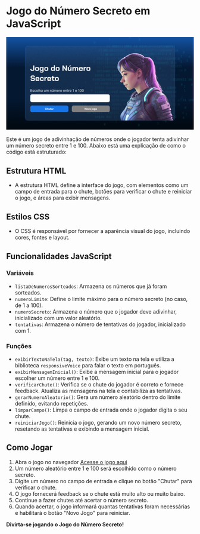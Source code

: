 # Jogo do Número Secreto em JavaScript

<img src="Thumbnail-jogo-do-numero-secreto.png">

Este é um jogo de adivinhação de números onde o jogador tenta adivinhar um número secreto entre 1 e 100. Abaixo está uma explicação de como o código está estruturado:

## Estrutura HTML
- A estrutura HTML define a interface do jogo, com elementos como um campo de entrada para o chute, botões para verificar o chute e reiniciar o jogo, e áreas para exibir mensagens.

## Estilos CSS
- O CSS é responsável por fornecer a aparência visual do jogo, incluindo cores, fontes e layout.

## Funcionalidades JavaScript

### Variáveis
- `listaDeNumerosSorteados`: Armazena os números que já foram sorteados.
- `numeroLimite`: Define o limite máximo para o número secreto (no caso, de 1 a 100).
- `numeroSecreto`: Armazena o número que o jogador deve adivinhar, inicializado com um valor aleatório.
- `tentativas`: Armazena o número de tentativas do jogador, inicializado com 1.

### Funções
- `exibirTextoNaTela(tag, texto)`: Exibe um texto na tela e utiliza a biblioteca `responsiveVoice` para falar o texto em português.
- `exibirMensagemInicial()`: Exibe a mensagem inicial para o jogador escolher um número entre 1 e 100.
- `verificarChute()`: Verifica se o chute do jogador é correto e fornece feedback. Atualiza as mensagens na tela e contabiliza as tentativas.
- `gerarNumeroAleatorio()`: Gera um número aleatório dentro do limite definido, evitando repetições.
- `limparCampo()`: Limpa o campo de entrada onde o jogador digita o seu chute.
- `reiniciarJogo()`: Reinicia o jogo, gerando um novo número secreto, resetando as tentativas e exibindo a mensagem inicial.

## Como Jogar
1. Abra o jogo no navegador [Acesse o jogo aqui](https://jogo-ruddy-five.vercel.app/)
2. Um número aleatório entre 1 e 100 será escolhido como o número secreto.
3. Digite um número no campo de entrada e clique no botão "Chutar" para verificar o chute.
4. O jogo fornecerá feedback se o chute está muito alto ou muito baixo.
5. Continue a fazer chutes até acertar o número secreto.
6. Quando acertar, o jogo informará quantas tentativas foram necessárias e habilitará o botão "Novo Jogo" para reiniciar.

**Divirta-se jogando o Jogo do Número Secreto!**
